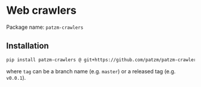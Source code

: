 # Web crawlers

Package name: `patzm-crawlers`

## Installation
```bash
pip install patzm-crawlers @ git+https://github.com/patzm/patzm-crawlers@tag
```
where `tag` can be a branch name (e.g. `master`) or a released tag (e.g. `v0.0.1`).

